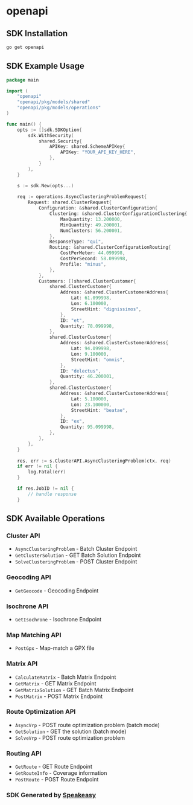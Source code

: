 # openapi

<!-- Start SDK Installation -->
## SDK Installation

```bash
go get openapi
```
<!-- End SDK Installation -->

## SDK Example Usage
<!-- Start SDK Example Usage -->
```go
package main

import (
    "openapi"
    "openapi/pkg/models/shared"
    "openapi/pkg/models/operations"
)

func main() {
    opts := []sdk.SDKOption{
        sdk.WithSecurity(
            shared.Security{
                APIKey: shared.SchemeAPIKey{
                    APIKey: "YOUR_API_KEY_HERE",
                },
            }
        ),
    }

    s := sdk.New(opts...)
    
    req := operations.AsyncClusteringProblemRequest{
        Request: shared.ClusterRequest{
            Configuration: &shared.ClusterConfiguration{
                Clustering: &shared.ClusterConfigurationClustering{
                    MaxQuantity: 13.200000,
                    MinQuantity: 49.200001,
                    NumClusters: 56.200001,
                },
                ResponseType: "qui",
                Routing: &shared.ClusterConfigurationRouting{
                    CostPerMeter: 44.099998,
                    CostPerSecond: 58.099998,
                    Profile: "minus",
                },
            },
            Customers: []shared.ClusterCustomer{
                shared.ClusterCustomer{
                    Address: &shared.ClusterCustomerAddress{
                        Lat: 61.099998,
                        Lon: 6.100000,
                        StreetHint: "dignissimos",
                    },
                    ID: "et",
                    Quantity: 78.099998,
                },
                shared.ClusterCustomer{
                    Address: &shared.ClusterCustomerAddress{
                        Lat: 94.099998,
                        Lon: 9.100000,
                        StreetHint: "omnis",
                    },
                    ID: "delectus",
                    Quantity: 46.200001,
                },
                shared.ClusterCustomer{
                    Address: &shared.ClusterCustomerAddress{
                        Lat: 5.100000,
                        Lon: 23.100000,
                        StreetHint: "beatae",
                    },
                    ID: "ex",
                    Quantity: 95.099998,
                },
            },
        },
    }
    
    res, err := s.ClusterAPI.AsyncClusteringProblem(ctx, req)
    if err != nil {
        log.Fatal(err)
    }

    if res.JobID != nil {
        // handle response
    }
```
<!-- End SDK Example Usage -->

<!-- Start SDK Available Operations -->
## SDK Available Operations

### Cluster API

* `AsyncClusteringProblem` - Batch Cluster Endpoint
* `GetClusterSolution` - GET Batch Solution Endpoint
* `SolveClusteringProblem` - POST Cluster Endpoint

### Geocoding API

* `GetGeocode` - Geocoding Endpoint

### Isochrone API

* `GetIsochrone` - Isochrone Endpoint

### Map Matching API

* `PostGpx` - Map-match a GPX file

### Matrix API

* `CalculateMatrix` - Batch Matrix Endpoint
* `GetMatrix` - GET Matrix Endpoint
* `GetMatrixSolution` - GET Batch Matrix Endpoint
* `PostMatrix` - POST Matrix Endpoint

### Route Optimization API

* `AsyncVrp` - POST route optimization problem (batch mode)
* `GetSolution` - GET the solution (batch mode)
* `SolveVrp` - POST route optimization problem

### Routing API

* `GetRoute` - GET Route Endpoint
* `GetRouteInfo` - Coverage information
* `PostRoute` - POST Route Endpoint

<!-- End SDK Available Operations -->

### SDK Generated by [Speakeasy](https://docs.speakeasyapi.dev/docs/using-speakeasy/client-sdks)
